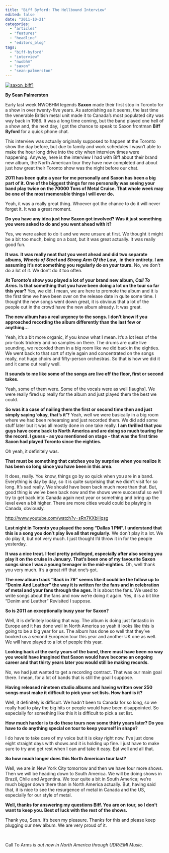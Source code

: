 ```yaml
---
title: "Biff Byford: The Hellbound Interview"
edited: false
date: "2011-10-21"
categories:
  - "articles"
  - "features"
  - "headline"
  - "editors_blog"
tags:
  - "biff-byford"
  - "interview"
  - "nwobhm"
  - "saxon"
  - "sean-palmerston"
---
```


[![](http://www.hellbound.ca/wp-content/uploads/2011/10/saxon_biff1.jpg "saxon_biff1")](http://www.hellbound.ca/wp-content/uploads/2011/10/saxon_biff1.jpg)

**By Sean Palmerston**

Early last week NWOBHM legends **Saxon** made their first stop in Toronto for a show in over twenty-five years. As astonishing as it seems, the last time the venerable British metal unit made it to Canada’s most populated city was way back in 1986. It was a long time coming, but the band played one hell of a show and, the next day, I got the chance to speak to Saxon frontman **Biff Byford** for a quick phone chat.

This interview was actually originally supposed to happen at the Toronto show the day before, but due to family and work schedules I wasn’t able to make the hour long drive into the city when interview times were happening. Anyway, here is the interview I had with Biff about their brand new album, the North American tour they have now completed and about just how great their Toronto show was the night before our chat.

**2011 has been quite a year for me personally and Saxon has been a big part of it. One of the biggest things for me personally was seeing your band play twice on the 70000 Tons of Metal Cruise. That whole week may be one of the most memorable things I will ever do.**

Yeah, it was a really great thing. Whoever got the chance to do it will never forget it. It was a great moment.

**Do you have any idea just how Saxon got involved? Was it just something you were asked to do and you went ahead with it?**

Yes, we were asked to do it and we were unsure at first. We thought it might be a bit too much, being on a boat, but it was great actually. It was really good fun.

**It was. It was really neat that you went ahead and did two separate albums, _Wheels of Steel_ and _Strong Arm Of the Law_,  in their entirety. I am assuming it’s not something you regularly do on your tours.** No, we don’t do a lot of it. We don’t do it too often.

**At Toronto’s show you played a lot of your brand new album, _Call To Arms_. Is that something that you have been doing a lot on the tour so far this year?** Yes, we did. I mean, we are here to promote the album and it is the first time we have been over on the release date in quite some time. I thought the new songs went down great, it is obvious that a lot of the people out in the crowd have the new album already. It was great.

**The new album has a real urgency to the songs. I don’t know if you approached recording the album differently than the last few or anything...**

Yeah, it’s a bit more organic, if you know what I mean. It’s a lot less of the pro-tools trickery and no samples on there. The drums are quite live sounding, we recorded them in a big room like we did back in the eighties. We went back to that sort of style again and concentrated on the songs really, not huge choirs and fifty-person orchestras. So that is how we did it and it came out really well.

**It sounds to me like some of the songs are live off the floor, first or second takes.**

Yeah, some of them were. Some of the vocals were as well \[laughs\]. We were really fired up really for the album and just played them the best we could.

**So was it a case of nailing them the first or second time then and just simply saying ‘okay, that’s it’?** Yeah, well we were basically in a big room where we had been rehearsing and just recorded them. We did add some stuff later but it was all mostly done in one take really. **I am thrilled that you guys have come back to North America and are doing so much touring for the record. I guess - as you mentioned on stage - that was the first time Saxon had played Toronto since the eighties.**

Oh yeah, it definitely was.

**That must be something that catches you by surprise when you realize it has been so long since you have been in this area**.

It does, really. You know, things go by so quick when you are in a band. Everything is day by day, so it is quite surprising that we didn’t visit for so long. It’s sad really. We should have been back much more than that. But, good thing is we’ve been back now and the shows were successful so we’ll try to get back into Canada again next year or something and bring up the level even a bit higher. There are more cities would could be playing in Canada, obviously.

http://www.youtube.com/watch?v=sRn7KXbHqsg

**Last night in Toronto you played the song “Dallas 1 PM”. I understand that this is a song you don’t play live all that regularly.** We don’t play it a lot. We do play it, but not very much. I just thought I’d throw it in for the people yesterday.

**It was a nice treat. I feel pretty privileged, especially after also seeing you play it on the cruise in January. That’s been one of my favourite Saxon songs since I was a young teenager in the mid-eighties.** Oh, well thank you very much. It’s a great riff that one’s got.

**The new album track “Back in 79” seems like it could be the follow up to “Denim And Leather” the way it is written for the fans and in celebration of metal and your fans through the ages.** It is about the fans. We used to write songs about the fans and now we’re doing it again. Yes, it is a bit like “Denim and Leather” Revisited I suppose.

**So is 2011 an exceptionally busy year for Saxon?**

Well, it is definitely looking that way. The album is doing just fantastic in Europe and it has done well in North America so yeah it looks like this is going to be a big year for us. The album has done so well that they’ve booked us a second European tour this year and another UK one as well. We will have played to a lot of people this year.

**Looking back at the early years of the band, there must have been no way you would have imagined that Saxon would have become an ongoing career and that thirty years later you would still be making records.**

No, we had just wanted to get a recording contract. That was our main goal there. I mean, for a lot of bands that is still the goal I suppose.

**Having released nineteen studio albums and having written over 250 songs must make it difficult to pick your set lists. How hard is it?**

Well, it definitely is difficult. We hadn’t been to Canada for so long, so we really had to play the big hits or people would have been disappointed. So especially for something like this it is difficult to pick a set list.

**How much harder is to do these tours now some thirty years later? Do you have to do anything special on tour to keep yourself in shape?**

I do have to take care of my voice but it is okay right now. I’ve just done eight straight days with shows and it is holding up fine. I just have to make sure to try and get rest when I can and take it easy. Eat well and all that.

**So how much longer does this North American tour last?**

Well, we are in New York City tomorrow and then we have four more shows. Then we will be heading down to South America. We will be doing shows in Brazil, Chile and Argentina. We tour quite a bit in South America; we’re much bigger down there than in North America actually. But, having said that, it is nice to see the resurgence of metal in Canada and the US, especially for our style of metal.

**Well, thanks for answering my questions Biff. You are on tour, so I don’t want to keep you. Best of luck with the rest of the shows.**

Thank you, Sean. It’s been my pleasure. Thanks for this and please keep plugging our new album. We are very proud of it.

 

Call To Arms _is out now in North America through UDR/EMI Music._
